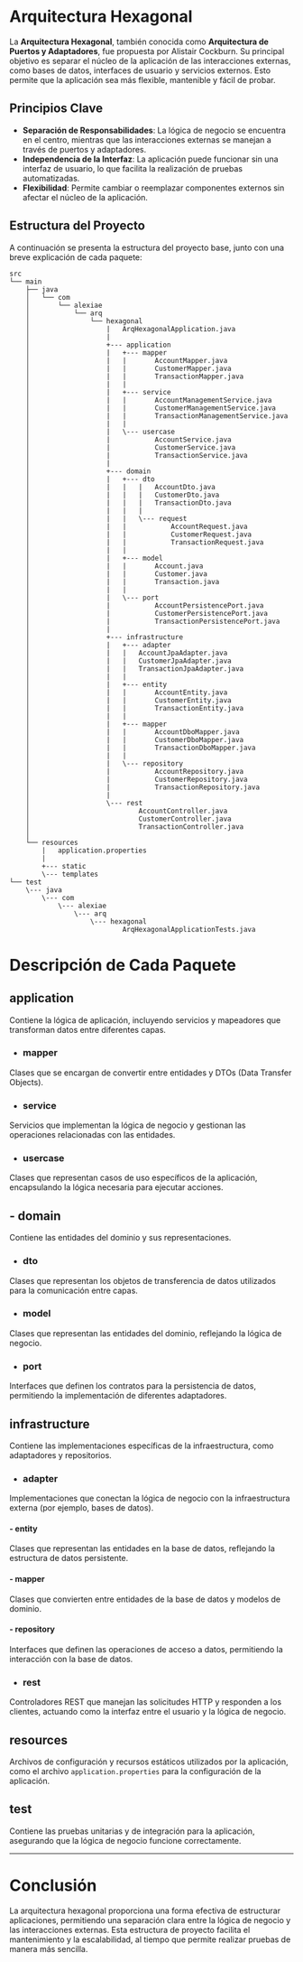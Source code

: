 # Arquitectura Hexagonal

La **Arquitectura Hexagonal**, también conocida como **Arquitectura de Puertos y Adaptadores**, fue propuesta por Alistair Cockburn. Su principal objetivo es separar el núcleo de la aplicación de las interacciones externas, como bases de datos, interfaces de usuario y servicios externos. Esto permite que la aplicación sea más flexible, mantenible y fácil de probar.

## Principios Clave

- **Separación de Responsabilidades**: La lógica de negocio se encuentra en el centro, mientras que las interacciones externas se manejan a través de puertos y adaptadores.
- **Independencia de la Interfaz**: La aplicación puede funcionar sin una interfaz de usuario, lo que facilita la realización de pruebas automatizadas.
- **Flexibilidad**: Permite cambiar o reemplazar componentes externos sin afectar el núcleo de la aplicación.

## Estructura del Proyecto

A continuación se presenta la estructura del proyecto base, junto con una breve explicación de cada paquete:
```shell
src
└── main
    ├── java
    │   └── com
    │       └── alexiae
    │           └── arq
    │               └── hexagonal
    │                   |   ArqHexagonalApplication.java
    │                   |
    │                   +--- application
    │                   |   +--- mapper
    │                   |   |       AccountMapper.java
    │                   |   |       CustomerMapper.java
    │                   |   |       TransactionMapper.java
    │                   |   |
    │                   |   +--- service
    │                   |   |       AccountManagementService.java
    │                   |   |       CustomerManagementService.java
    │                   |   |       TransactionManagementService.java
    │                   |   |
    │                   |   \--- usercase
    │                   |           AccountService.java
    │                   |           CustomerService.java
    │                   |           TransactionService.java
    │                   |
    │                   +--- domain
    │                   |   +--- dto
    │                   |   |   |   AccountDto.java
    │                   |   |   |   CustomerDto.java
    │                   |   |   |   TransactionDto.java
    │                   |   |   |
    │                   |   |   \--- request
    │                   |   |           AccountRequest.java
    │                   |   |           CustomerRequest.java
    │                   |   |           TransactionRequest.java
    │                   |   |
    │                   |   +--- model
    │                   |   |       Account.java
    │                   |   |       Customer.java
    │                   |   |       Transaction.java
    │                   |   |
    │                   |   \--- port
    │                   |           AccountPersistencePort.java
    │                   |           CustomerPersistencePort.java
    │                   |           TransactionPersistencePort.java
    │                   |
    │                   +--- infrastructure
    │                   |   +--- adapter
    │                   |   |   AccountJpaAdapter.java
    │                   |   |   CustomerJpaAdapter.java
    │                   |   |   TransactionJpaAdapter.java
    │                   |   |
    │                   |   +--- entity
    │                   |   |       AccountEntity.java
    │                   |   |       CustomerEntity.java
    │                   |   |       TransactionEntity.java
    │                   |   |
    │                   |   +--- mapper
    │                   |   |       AccountDboMapper.java
    │                   |   |       CustomerDboMapper.java
    │                   |   |       TransactionDboMapper.java
    │                   |   |
    │                   |   \--- repository
    │                   |           AccountRepository.java
    │                   |           CustomerRepository.java
    │                   |           TransactionRepository.java
    │                   |
    │                   \--- rest
    │                           AccountController.java
    │                           CustomerController.java
    │                           TransactionController.java
    │
    └── resources
        |   application.properties
        |
        +--- static
        \--- templates
└── test
    \--- java
        \--- com
            \--- alexiae
                \--- arq
                    \--- hexagonal
                            ArqHexagonalApplicationTests.java

```

# Descripción de Cada Paquete

##  application
Contiene la lógica de aplicación, incluyendo servicios y mapeadores que transforman datos entre diferentes capas.

- ### mapper
Clases que se encargan de convertir entre entidades y DTOs (Data Transfer Objects).

- ### service
Servicios que implementan la lógica de negocio y gestionan las operaciones relacionadas con las entidades.

- ### usercase
Clases que representan casos de uso específicos de la aplicación, encapsulando la lógica necesaria para ejecutar acciones.

## - domain
Contiene las entidades del dominio y sus representaciones.

- ### dto
Clases que representan los objetos de transferencia de datos utilizados para la comunicación entre capas.

- ### model
Clases que representan las entidades del dominio, reflejando la lógica de negocio.

- ### port
Interfaces que definen los contratos para la persistencia de datos, permitiendo la implementación de diferentes adaptadores.

## infrastructure
Contiene las implementaciones específicas de la infraestructura, como adaptadores y repositorios.

- ### adapter
Implementaciones que conectan la lógica de negocio con la infraestructura externa (por ejemplo, bases de datos).

#### - entity
Clases que representan las entidades en la base de datos, reflejando la estructura de datos persistente.

#### - mapper
Clases que convierten entre entidades de la base de datos y modelos de dominio.

#### - repository
Interfaces que definen las operaciones de acceso a datos, permitiendo la interacción con la base de datos.

- ### rest
Controladores REST que manejan las solicitudes HTTP y responden a los clientes, actuando como la interfaz entre el usuario y la lógica de negocio.

## resources
Archivos de configuración y recursos estáticos utilizados por la aplicación, como el archivo `application.properties` para la configuración de la aplicación.

## test
Contiene las pruebas unitarias y de integración para la aplicación, asegurando que la lógica de negocio funcione correctamente.

---

# Conclusión
La arquitectura hexagonal proporciona una forma efectiva de estructurar aplicaciones, permitiendo una separación clara entre la lógica de negocio y las interacciones externas. Esta estructura de proyecto facilita el mantenimiento y la escalabilidad, al tiempo que permite realizar pruebas de manera más sencilla.
